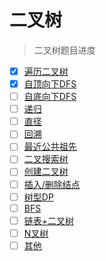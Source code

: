 # 二叉树
> 二叉树题目进度
- [x] [遍历二叉树]() 
- [x] [自顶向下DFS]() 
- [ ] [自底向下DFS]() 
- [ ] [递归]() 
- [ ] [直径]() 
- [ ] [回溯]() 
- [ ] [最近公共祖先]()
- [ ] [二叉搜索树]()  
- [ ] [创建二叉树]() 
- [ ] [插入/删除结点]() 
- [ ] [树型DP]()
- [ ] [BFS]()  
- [ ] [链表+二叉树]() 
- [ ] [N叉树]()
- [ ] [其他]()  